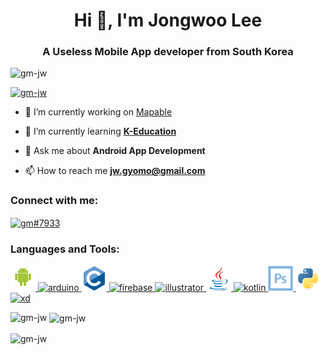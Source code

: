<h1 align="center">Hi 👋, I'm Jongwoo Lee</h1>
<h3 align="center">A Useless Mobile App developer from South Korea</h3>

<p align="left"> <img src="https://komarev.com/ghpvc/?username=gm-jw&label=Profile%20views&color=0e75b6&style=flat" alt="gm-jw" /> </p>

<p align="left"> <a href="https://github.com/ryo-ma/github-profile-trophy"><img src="https://github-profile-trophy.vercel.app/?username=gm-jw" alt="gm-jw" /></a> </p>

- 🔭 I’m currently working on [Mapable](https://github.com/sunrinint/Mapable)

- 🌱 I’m currently learning **[K-Education](https://www.kice.re.kr/)**

- 💬 Ask me about **Android App Development**

- 📫 How to reach me **jw.gyomo@gmail.com**

<h3 align="left">Connect with me:</h3>
<p align="left">
<a href="https://discord.gg/pgzppx5CTY" target="blank"><img align="center" src="https://raw.githubusercontent.com/rahuldkjain/github-profile-readme-generator/master/src/images/icons/Social/discord.svg" alt="gm#7933" height="30" width="40" /></a>
</p>

<h3 align="left">Languages and Tools:</h3>
<p align="left"> <a href="https://developer.android.com" target="_blank"> <img src="https://raw.githubusercontent.com/devicons/devicon/master/icons/android/android-original-wordmark.svg" alt="android" width="40" height="40"/> </a> <a href="https://www.arduino.cc/" target="_blank"> 
  <img src="https://cdn.worldvectorlogo.com/logos/arduino-1.svg" alt="arduino" width="40" height="40"/> </a> <a href="https://www.cprogramming.com/" target="_blank"> <img src="https://raw.githubusercontent.com/devicons/devicon/master/icons/c/c-original.svg" alt="c" width="40" height="40"/> </a> <a href="https://firebase.google.com/" target="_blank"> <img src="https://www.vectorlogo.zone/logos/firebase/firebase-icon.svg" alt="firebase" width="40" height="40"/> </a> <a href="https://www.adobe.com/in/products/illustrator.html" target="_blank"> <img src="https://www.vectorlogo.zone/logos/adobe_illustrator/adobe_illustrator-icon.svg" alt="illustrator" width="40" height="40"/> </a> <a href="https://www.java.com" target="_blank"> <img src="https://raw.githubusercontent.com/devicons/devicon/master/icons/java/java-original.svg" alt="java" width="40" height="40"/> </a> <a href="https://kotlinlang.org" target="_blank"> <img src="https://www.vectorlogo.zone/logos/kotlinlang/kotlinlang-icon.svg" alt="kotlin" width="40" height="40"/> </a> <a href="https://www.photoshop.com/en" target="_blank"> <img src="https://raw.githubusercontent.com/devicons/devicon/master/icons/photoshop/photoshop-line.svg" alt="photoshop" width="40" height="40"/> </a> <a href="https://www.python.org" target="_blank"> <img src="https://raw.githubusercontent.com/devicons/devicon/master/icons/python/python-original.svg" alt="python" width="40" height="40"/> </a> <a href="https://www.adobe.com/products/xd.html" target="_blank"> <img src="https://cdn.worldvectorlogo.com/logos/adobe-xd.svg" alt="xd" width="40" height="40"/> </a> </p>

<p><img align="left" src="https://github-readme-stats.vercel.app/api/top-langs?username=gm-jw&show_icons=true&locale=en&layout=compact" alt="gm-jw" /></p>

<p>&nbsp;<img align="center" src="https://github-readme-stats.vercel.app/api?username=gm-jw&show_icons=true&locale=en" alt="gm-jw" /></p>

<p><img align="center" src="https://github-readme-streak-stats.herokuapp.com/?user=gm-jw&" alt="gm-jw" /></p>
